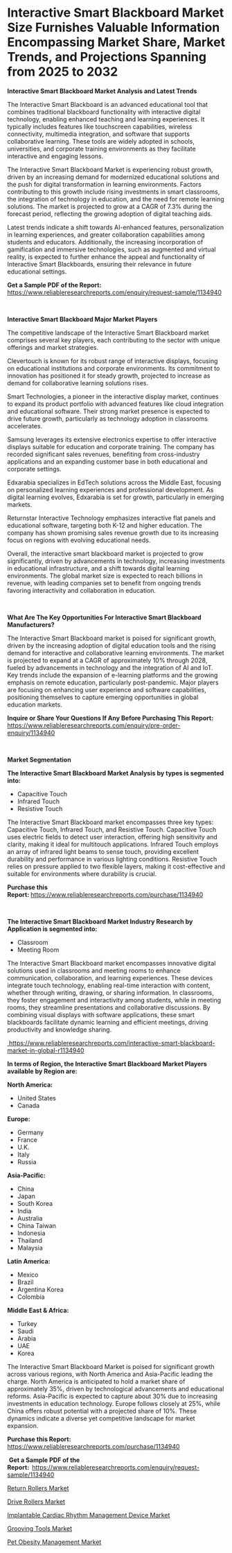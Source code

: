 <p><h1>Interactive Smart Blackboard Market Size Furnishes Valuable Information Encompassing Market Share, Market Trends, and Projections Spanning from 2025 to 2032</h1></p><p><strong>Interactive Smart Blackboard Market Analysis and Latest Trends</strong></p>
<p><p>The Interactive Smart Blackboard is an advanced educational tool that combines traditional blackboard functionality with interactive digital technology, enabling enhanced teaching and learning experiences. It typically includes features like touchscreen capabilities, wireless connectivity, multimedia integration, and software that supports collaborative learning. These tools are widely adopted in schools, universities, and corporate training environments as they facilitate interactive and engaging lessons.</p><p>The Interactive Smart Blackboard Market is experiencing robust growth, driven by an increasing demand for modernized educational solutions and the push for digital transformation in learning environments. Factors contributing to this growth include rising investments in smart classrooms, the integration of technology in education, and the need for remote learning solutions. The market is projected to grow at a CAGR of 7.3% during the forecast period, reflecting the growing adoption of digital teaching aids.</p><p>Latest trends indicate a shift towards AI-enhanced features, personalization in learning experiences, and greater collaboration capabilities among students and educators. Additionally, the increasing incorporation of gamification and immersive technologies, such as augmented and virtual reality, is expected to further enhance the appeal and functionality of Interactive Smart Blackboards, ensuring their relevance in future educational settings.</p></p>
<p><strong>Get a Sample PDF of the Report:&nbsp;</strong> <a href="https://www.reliableresearchreports.com/enquiry/request-sample/1134940?utm_campaign=12&utm_medium=2&utm_source=Github&utm_content=ia&utm_term=25032025&utm_id=interactive-smart-blackboard">https://www.reliableresearchreports.com/enquiry/request-sample/1134940</a></p>
<p>&nbsp;</p>
<p><strong>Interactive Smart Blackboard Major Market Players</strong></p>
<p><p>The competitive landscape of the Interactive Smart Blackboard market comprises several key players, each contributing to the sector with unique offerings and market strategies. </p><p>Clevertouch is known for its robust range of interactive displays, focusing on educational institutions and corporate environments. Its commitment to innovation has positioned it for steady growth, projected to increase as demand for collaborative learning solutions rises.</p><p>Smart Technologies, a pioneer in the interactive display market, continues to expand its product portfolio with advanced features like cloud integration and educational software. Their strong market presence is expected to drive future growth, particularly as technology adoption in classrooms accelerates.</p><p>Samsung leverages its extensive electronics expertise to offer interactive displays suitable for education and corporate training. The company has recorded significant sales revenues, benefiting from cross-industry applications and an expanding customer base in both educational and corporate settings.</p><p>Edxarabia specializes in EdTech solutions across the Middle East, focusing on personalized learning experiences and professional development. As digital learning evolves, Edxarabia is set for growth, particularly in emerging markets.</p><p>Returnstar Interactive Technology emphasizes interactive flat panels and educational software, targeting both K-12 and higher education. The company has shown promising sales revenue growth due to its increasing focus on regions with evolving educational needs.</p><p>Overall, the interactive smart blackboard market is projected to grow significantly, driven by advancements in technology, increasing investments in educational infrastructure, and a shift towards digital learning environments. The global market size is expected to reach billions in revenue, with leading companies set to benefit from ongoing trends favoring interactivity and collaboration in education.</p></p>
<p>&nbsp;</p>
<p><strong>What Are The Key Opportunities For Interactive Smart Blackboard Manufacturers?</strong></p>
<p><p>The Interactive Smart Blackboard market is poised for significant growth, driven by the increasing adoption of digital education tools and the rising demand for interactive and collaborative learning environments. The market is projected to expand at a CAGR of approximately 10% through 2028, fueled by advancements in technology and the integration of AI and IoT. Key trends include the expansion of e-learning platforms and the growing emphasis on remote education, particularly post-pandemic. Major players are focusing on enhancing user experience and software capabilities, positioning themselves to capture emerging opportunities in global education markets.</p></p>
<p><strong>Inquire or Share Your Questions If Any Before Purchasing This Report:</strong> <a href="https://www.reliableresearchreports.com/enquiry/pre-order-enquiry/1134940?utm_campaign=12&utm_medium=2&utm_source=Github&utm_content=ia&utm_term=25032025&utm_id=interactive-smart-blackboard">https://www.reliableresearchreports.com/enquiry/pre-order-enquiry/1134940</a></p>
<p>&nbsp;</p>
<p><strong>Market Segmentation</strong></p>
<p><strong>The Interactive Smart Blackboard Market Analysis by types is segmented into:</strong></p>
<p><ul><li>Capacitive Touch</li><li>Infrared Touch</li><li>Resistive Touch</li></ul></p>
<p><p>The Interactive Smart Blackboard market encompasses three key types: Capacitive Touch, Infrared Touch, and Resistive Touch. Capacitive Touch uses electric fields to detect user interaction, offering high sensitivity and clarity, making it ideal for multitouch applications. Infrared Touch employs an array of infrared light beams to sense touch, providing excellent durability and performance in various lighting conditions. Resistive Touch relies on pressure applied to two flexible layers, making it cost-effective and suitable for environments where durability is crucial.</p></p>
<p><strong>Purchase this Report:&nbsp;</strong><a href="https://www.reliableresearchreports.com/purchase/1134940?utm_campaign=12&utm_medium=2&utm_source=Github&utm_content=ia&utm_term=25032025&utm_id=interactive-smart-blackboard">https://www.reliableresearchreports.com/purchase/1134940</a></p>
<p>&nbsp;</p>
<p><strong>The Interactive Smart Blackboard Market Industry Research by Application is segmented into:</strong></p>
<p><ul><li>Classroom</li><li>Meeting Room</li></ul></p>
<p><p>The Interactive Smart Blackboard market encompasses innovative digital solutions used in classrooms and meeting rooms to enhance communication, collaboration, and learning experiences. These devices integrate touch technology, enabling real-time interaction with content, whether through writing, drawing, or sharing information. In classrooms, they foster engagement and interactivity among students, while in meeting rooms, they streamline presentations and collaborative discussions. By combining visual displays with software applications, these smart blackboards facilitate dynamic learning and efficient meetings, driving productivity and knowledge sharing.</p></p>
<p><a href="https://www.reliableresearchreports.com/interactive-smart-blackboard-market-in-global-r1134940?utm_campaign=12&utm_medium=2&utm_source=Github&utm_content=ia&utm_term=25032025&utm_id=interactive-smart-blackboard">&nbsp;https://www.reliableresearchreports.com/interactive-smart-blackboard-market-in-global-r1134940</a></p>
<p><strong>In terms of Region, the Interactive Smart Blackboard Market Players available by Region are:</strong></p>
<p>
    <p> <strong> North America: </strong>
        <ul>
            <li>United States</li>
            <li>Canada</li>
        </ul>
        </p> 
    <p> <strong> Europe: </strong>
        <ul>
            <li>Germany</li>
            <li>France</li>
            <li>U.K.</li>
            <li>Italy</li>
            <li>Russia</li>
        </ul>
        </p> 
    <p> <strong> Asia-Pacific: </strong>
        <ul>
            <li>China</li>
            <li>Japan</li>
            <li>South Korea</li>
            <li>India</li>
            <li>Australia</li>
            <li>China Taiwan</li>
            <li>Indonesia</li>
            <li>Thailand</li>
            <li>Malaysia</li>
        </ul>
        </p> 
    <p> <strong> Latin America: </strong>
        <ul>
            <li>Mexico</li>
            <li>Brazil</li>
            <li>Argentina Korea</li>
            <li>Colombia</li>
        </ul>
        </p> 
    <p> <strong> Middle East & Africa: </strong>
        <ul>
            <li>Turkey</li>
            <li>Saudi</li>
            <li>Arabia</li>
            <li>UAE</li>
            <li>Korea</li>
        </ul>
    </p>
    </p>
<p><p>The Interactive Smart Blackboard Market is poised for significant growth across various regions, with North America and Asia-Pacific leading the charge. North America is anticipated to hold a market share of approximately 35%, driven by technological advancements and educational reforms. Asia-Pacific is expected to capture about 30% due to increasing investments in education technology. Europe follows closely at 25%, while China offers robust potential with a projected share of 10%. These dynamics indicate a diverse yet competitive landscape for market expansion.</p></p>
<p><strong>Purchase this Report: </strong><a href="https://www.reliableresearchreports.com/purchase/1134940?utm_campaign=12&utm_medium=2&utm_source=Github&utm_content=ia&utm_term=25032025&utm_id=interactive-smart-blackboard">https://www.reliableresearchreports.com/purchase/1134940</a></p>
<p>&nbsp;<strong>Get a Sample PDF of the Report:&nbsp;&nbsp;</strong><a href="https://www.reliableresearchreports.com/enquiry/request-sample/1134940?utm_campaign=12&utm_medium=2&utm_source=Github&utm_content=ia&utm_term=25032025&utm_id=interactive-smart-blackboard">https://www.reliableresearchreports.com/enquiry/request-sample/1134940</a></p>
<p><strong></strong></p>
<p><p><a href="https://www.linkedin.com/pulse/estimating-return-rollers-market-size-future-growth-potential-mzbjc?utm_campaign=12&utm_medium=2&utm_source=Github&utm_content=ia&utm_term=25032025&utm_id=interactive-smart-blackboard">Return Rollers Market</a></p><p><a href="https://www.linkedin.com/pulse/market-dynamics-trends-in-depth-look-drive-rollers-projected-1zzzc?utm_campaign=12&utm_medium=2&utm_source=Github&utm_content=ia&utm_term=25032025&utm_id=interactive-smart-blackboard">Drive Rollers Market</a></p><p><a href="https://github.com/lamlebienz7j/Market-Research-Report-List-1/blob/main/implantable-cardiac-rhythm-management-device-market.md?utm_campaign=12&utm_medium=2&utm_source=Github&utm_content=ia&utm_term=25032025&utm_id=interactive-smart-blackboard">Implantable Cardiac Rhythm Management Device Market</a></p><p><a href="https://www.linkedin.com/pulse/latest-trend-analysis-grooving-tools-market-suggests-steady-4u2mc?utm_campaign=12&utm_medium=2&utm_source=Github&utm_content=ia&utm_term=25032025&utm_id=interactive-smart-blackboard">Grooving Tools Market</a></p><p><a href="https://github.com/haajipauget/Market-Research-Report-List-1/blob/main/pet-obesity-management-market.md?utm_campaign=12&utm_medium=2&utm_source=Github&utm_content=ia&utm_term=25032025&utm_id=interactive-smart-blackboard">Pet Obesity Management Market</a></p></p>